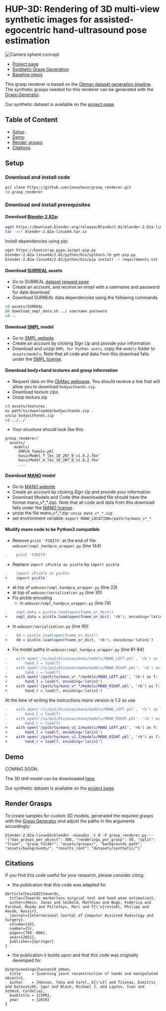 # HUP-3D: Rendering of 3D multi-view synthetic images for assisted-egocentric hand-ultrasound pose estimation

![Camera sphere concept](assets/images/camera_sphere.gif)

- [Project page](http://medicalaugmentedreality.org/handobject.html) <!-- - [Paper](http://arxiv.org/abs/2004.13449) -->
- [Synthetic Grasp Generation](https://github.com/BatFaceWayne/POV_Surgery)
- [Baseline repos](TBD)


This grasp renderer is based on the [Obman dataset generation pipeline](https://github.com/hassony2/obman_render).
The synthetic grasps needed for this renderer can be generated with the [Grasp Generator](https://github.com/jonashein/grasp_generator).

Our synthetic dataset is available on the [project page](http://medicalaugmentedreality.org/handobject.html).

## Table of Content

- [Setup](#setup)
- [Demo](#demo)
- [Render grasps](#render-grasps)
- [Citations](#citations)

## Setup

### Download and install code

```sh
git clone https://github.com/jonashein/grasp_renderer.git
cd grasp_renderer
```

### Download and install prerequisites

#### Download [Blender 2.82a](https://download.blender.org/release/Blender2.82/):
```sh
wget https://download.blender.org/release/Blender2.82/blender-2.82a-linux64.tar.xz
tar -xvf blender-2.82a-linux64.tar.xz
```

Install dependencies using pip:
```sh
wget https://bootstrap.pypa.io/get-pip.py
blender-2.82a-linux64/2.82/python/bin/python3.7m get-pip.py 
blender-2.82a-linux64/2.82/python/bin/pip install -r requirements.txt
```

#### Download [SURREAL](https://www.di.ens.fr/willow/research/surreal/data/) assets

- Go to SURREAL [dataset request page](https://www.di.ens.fr/willow/research/surreal/data/)
- Create an account, and receive an email with a username and password for data download
- Download SURREAL data dependencies using the following commands

```sh
cd assets/SURREAL
sh download_smpl_data.sh ../ username password
cd ..
```

#### Download [SMPL](http://smpl.is.tue.mpg.de/) model

- Go to [SMPL website](http://smpl.is.tue.mpg.de/)
- Create an account by clicking *Sign Up* and provide your information
- Download and unzip `SMPL for Python users`, copy the `models` folder to `assets/models`. Note that all code and data from this download falls under the [SMPL license](http://smpl.is.tue.mpg.de/license_body).

#### Download body+hand textures and grasp information

- Request data on the [ObMan webpage](https://www.di.ens.fr/willow/research/obman/data/). 
  You should receive a link that will allow you to download `bodywithands.zip`.
- Download texture zips
- Unzip texture zip

```sh
cd assets/textures
mv path/to/downloaded/bodywithands.zip .
unzip bodywithands.zip
cd ../../
```

- Your structure should look like this:

```
grasp_renderer/
  assets/
    models/
      SMPLH_female.pkl
      basicModel_f_lbs_10_207_0_v1.0.2.fbx'
      basicModel_m_lbs_10_207_0_v1.0.2.fbx'
      ...
```

#### Download [MANO](http://mano.is.tue.mpg.de/) model

- Go to [MANO website](http://mano.is.tue.mpg.de/)
- Create an account by clicking *Sign Up* and provide your information
- Download Models and Code (the downloaded file should have the format mano_v*_*.zip). Note that all code and data from this download falls under the [MANO license](http://mano.is.tue.mpg.de/license).
- unzip the file mano_v*_*.zip: `unzip mano_v*_*.zip`
- set environment variable: `export MANO_LOCATION=/path/to/mano_v*_*`

#### Modify mano code to be Python3 compatible

- Remove `print 'FINITO'` at the end of file `webuser/smpl_handpca_wrapper.py` (line 144)

```diff
-    print 'FINITO'
```

- Replace `import cPickle as pickle` by `import pickle`

```diff
-    import cPickle as pickle
+    import pickle
```

  - at top of `webuser/smpl_handpca_wrapper.py` (line 23)
  - at top of `webuser/serialization.py` (line 30)
- Fix pickle encoding
  - in `webuser/smpl_handpca_wrapper.py` (line 74)

```diff
-    smpl_data = pickle.load(open(fname_or_dict))
+    smpl_data = pickle.load(open(fname_or_dict, 'rb'), encoding='latin1')
```

  - in `webuser/serialization.py` (line 90)

```diff
-    dd = pickle.load(open(fname_or_dict))
+    dd = pickle.load(open(fname_or_dict, 'rb'), encoding='latin1')
```

- Fix model paths in `webuser/smpl_handpca_wrapper.py` (line 81-84)

```diff
-    with open('/is/ps2/dtzionas/mano/models/MANO_LEFT.pkl', 'rb') as f:
-        hand_l = load(f)
-    with open('/is/ps2/dtzionas/mano/models/MANO_RIGHT.pkl', 'rb') as f:
-        hand_r = load(f)
+    with open('/path/to/mano_v*_*/models/MANO_LEFT.pkl', 'rb') as f:
+        hand_l = load(f, encoding='latin1')
+    with open('/path/to/mano_v*_*/models/MANO_RIGHT.pkl', 'rb') as f:
+        hand_r = load(f, encoding='latin1')
```

At the time of writing the instructions mano version is 1.2 so use 

```diff
-    with open('/is/ps2/dtzionas/mano/models/MANO_LEFT.pkl', 'rb') as f:
-        hand_l = load(f)
-    with open('/is/ps2/dtzionas/mano/models/MANO_RIGHT.pkl', 'rb') as f:
-        hand_r = load(f)
+    with open('/path/to/mano_v1_2/models/MANO_LEFT.pkl', 'rb') as f:
+        hand_l = load(f, encoding='latin1')
+    with open('/path/to/mano_v1_2/models/MANO_RIGHT.pkl', 'rb') as f:
+        hand_r = load(f, encoding='latin1')
```



## Demo
<!-- We provide [exemplary grasps](assets/grasps/drill_grasps.txt) for the 3D drill model used in our synthetic and real datasets. -->
COMING SOON.

The 3D drill model can be downloaded [here](https://drive.google.com/file/d/1j3V2CTVEVPzI3Ybh159dfLtRXaoTqa00/view?usp=sharing).

Our synthetic dataset is available on the [project page](http://medicalaugmentedreality.org/handobject.html).

## Render Grasps

<!-- To generate synthetic samples using the provided [exemplary grasps](assets/grasps/drill_grasps.txt) and [drill model](https://drive.google.com/file/d/1j3V2CTVEVPzI3Ybh159dfLtRXaoTqa00/view?usp=sharing), run the following command: -->
To create samples for custom 3D models, generated the required grasps with the [Grasp Generator](https://github.com/jonashein/grasp_generator) and adjust the paths in the arguments accordingly:
```
blender-2.82a-linux64/blender -noaudio -t 8 -P grasp_renderer.py -- '{"max_grasps_per_object": 300, "renderings_per_grasp": 50, "split": "train", "grasp_folder": "assets/grasps/", "backgrounds_path": "assets/backgrounds/", "results_root": "datasets/synthetic/"}'
```

## Citations

If you find this code useful for your research, please consider citing:

* the publication that this code was adapted for
```
@article{hein2021towards,
  title={Towards markerless surgical tool and hand pose estimation},
  author={Hein, Jonas and Seibold, Matthias and Bogo, Federica and Farshad, Mazda and Pollefeys, Marc and F{\"u}rnstahl, Philipp and Navab, Nassir},
  journal={International Journal of Computer Assisted Radiology and Surgery},
  volume={16},
  number={5},
  pages={799--808},
  year={2021},
  publisher={Springer}
}
```

* the publication it builds upon and that this code was originally developed for
```
@inproceedings{hasson19_obman,
  title     = {Learning joint reconstruction of hands and manipulated objects},
  author    = {Hasson, Yana and Varol, G{\"u}l and Tzionas, Dimitris and Kalevatykh, Igor and Black, Michael J. and Laptev, Ivan and Schmid, Cordelia},
  booktitle = {CVPR},
  year      = {2019}
}
```
